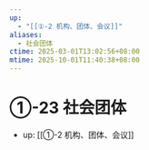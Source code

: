```yaml
---
up:
  - "[[①-2 机构、团体、会议]]"
aliases:
  - 社会团体
ctime: 2025-03-01T13:02:56+08:00
mtime: 2025-10-01T11:40:38+08:00
---
```


# ①-23 社会团体

- up: [[①-2 机构、团体、会议]]
